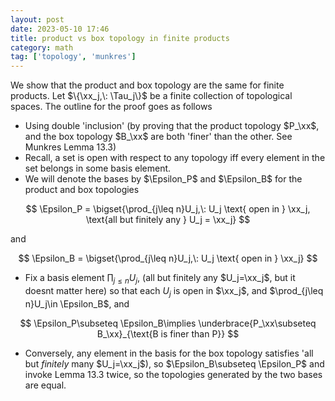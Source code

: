```yaml
---
layout: post
date: 2023-05-10 17:46
title: product vs box topology in finite products
category: math
tag: ['topology', 'munkres']
---
```

We show that the product and box topology are the same for finite products. Let $\{\xx_j,\: \Tau_j\}$ be a finite collection of topological spaces. The outline for the proof goes as follows

- Using double 'inclusion' (by proving that the product topology $P_\xx$, and the box topology $B_\xx$ are both 'finer' than the other. See Munkres Lemma 13.3)
- Recall, a set is open with respect to any topology iff every element in the set belongs in some basis element.
- We will denote the bases by $\Epsilon_P$ and $\Epsilon_B$ for the product and box topologies

$$
\Epsilon_P = \bigset{\prod_{j\leq n}U_j,\: U_j \text{ open in } \xx_j, \text{all but finitely any } U_j = \xx_j}
$$

and

$$
    \Epsilon_B = \bigset{\prod_{j\leq n}U_j,\: U_j \text{ open in } \xx_j}
$$

- Fix a basis element $\prod_{j\leq n}U_j$, (all but finitely any $U_j=\xx_j$, but it doesnt matter here) so that each $U_j$ is open in $\xx_j$, and $\prod_{j\leq n}U_j\in \Epsilon_B$, and

$$
    \Epsilon_P\subseteq \Epsilon_B\implies \underbrace{P_\xx\subseteq B_\xx}_{\text{B is finer than P}}
$$

- Conversely, any element in the basis for the box topology satisfies 'all but *finitely* many $U_j=\xx_j$), so $\Epsilon_B\subseteq \Epsilon_P$ and invoke Lemma 13.3 twice, so the topologies generated by the two bases are equal.